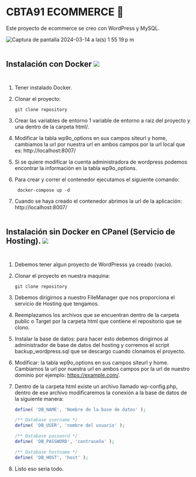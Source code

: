 # CBTA91 ECOMMERCE 🚀
Este proyecto de ecommerce se creo con WordPress y MySQL.

![Captura de pantalla 2024-03-14 a la(s) 1 55 19 p m](https://github.com/EduardoHead18/test/assets/88681044/ef8dae81-cd12-4805-8483-078af94a4590) <br><br>


## Instalación con Docker <img src="https://img.shields.io/badge/Docker-2CA5E0?style=for-the-badge&logo=docker&logoColor=white" /> <br><br>
1. Tener instalado Docker.
2. Clonar el proyecto:

   `` git clone repository ``

3. Crear las variables de entorno 1 variable de entorno a raiz del proyecto y una dentro de la carpeta html/.
4. Modificar la tabla wp9o_options en sus campos siteurl y home, cambiamos la url por nuestra url en ambos campos por la url local que es: http://localhost:8007/
5. Si se quiere modificar la cuenta administradora de wordpress podemos encontrar la información en la tabla wp9o_options.
6. Para crear y correr el contenedor ejecutamos el siguiente comando:

   `` docker-compose up -d``

5. Cuando se haya creado el contenedor abrimos la url de la aplicación: http://localhost:8007/  <br><br>

## Instalación sin Docker en CPanel (Servicio de Hosting). <img src="https://img.shields.io/badge/website-000000?style=for-the-badge&logo=About.me&logoColor=white" /> <br><br>

1. Debemos tener algun proyecto de WordPresss ya creado (vacío).
2. Clonar el proyecto en nuestra maquina:

   `` git clone repository ``

3. Debemos dirigirnos a nuestro FileManager que nos proporciona el servicio de Hosting que tengamos.
4. Reemplazamos los archivos que se encuentran dentro de la carpeta public o Target por la carpeta html que contiene el repositorio que se clono.
5. Instalar la base de datos: para hacer esto debemos dirigirnos al administrador de base de datos del hosting y corremos el script backup_wordpress.sql que se descargo cuando clonamos el proyecto.
6. Modificar: la tabla wp9o_options en sus campos siteurl y home. Cambiamos la url por nuestra url en ambos campos por la url de nuestro dominio por ejemplo: https://example.com/.
7. Dentro de la carpeta html existe un archivo llamado wp-config.php, dentro de ese archivo modificaremos la conexión a la base de datos de la siguiente manera:
   
   ```php
   define( 'DB_NAME', 'Nombre de la base de datos' );
   
   /** Database username */
   define( 'DB_USER', 'nombre del usuario' );
   
   /** Database password */
   define( 'DB_PASSWORD', 'contraseña' );
   
   /** Database hostname */
   define( 'DB_HOST', 'host' );
   ```
6. Listo eso seria todo.

